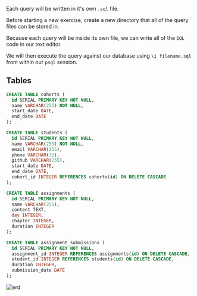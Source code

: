 Each query will be written in it's own `.sql` file.

Before starting a new exercise, create a new directory that all of the query files can be stored in.

Because each query will be inside its own file, we can write all of the `SQL` code in our text editor.

We will then execute the query against our database using `\i filename.sql` from within our `psql` session.

## Tables

```sql
CREATE TABLE cohorts (
  id SERIAL PRIMARY KEY NOT NULL,
  name VARCHAR(255) NOT NULL,
  start_date DATE,
  end_date DATE
);

CREATE TABLE students (
  id SERIAL PRIMARY KEY NOT NULL,
  name VARCHAR(255) NOT NULL,
  email VARCHAR(255),
  phone VARCHAR(32),
  github VARCHAR(255),
  start_date DATE,
  end_date DATE,
  cohort_id INTEGER REFERENCES cohorts(id) ON DELETE CASCADE
);

CREATE TABLE assignments (
  id SERIAL PRIMARY KEY NOT NULL,
  name VARCHAR(255),
  content TEXT,
  day INTEGER,
  chapter INTEGER,
  duration INTEGER
);

CREATE TABLE assignment_submissions (
  id SERIAL PRIMARY KEY NOT NULL,
  assignment_id INTEGER REFERENCES assignments(id) ON DELETE CASCADE,
  student_id INTEGER REFERENCES students(id) ON DELETE CASCADE,
  duration INTEGER,
  submission_date DATE
);
```
![erd](https://i.imgur.com/ReIYHPC.png)

